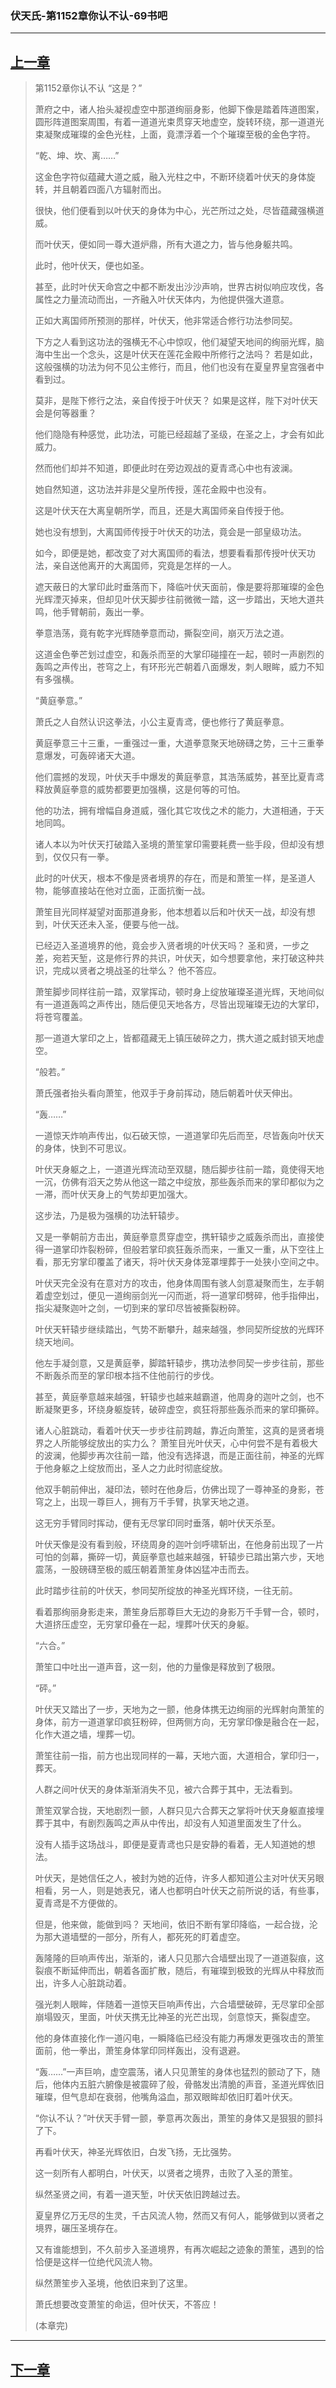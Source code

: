 ### 伏天氏-第1152章你认不认-69书吧

--------
[上一章](./45896b1d27c7a276ebd1a934d3f01484.md)
--------


>
>
>
>第1152章你认不认
>“这是？”
>
>萧府之中，诸人抬头凝视虚空中那道绚丽身影，他脚下像是踏着阵道图案，圆形阵道图案周围，有着一道道光束贯穿天地虚空，旋转环绕，那一道道光束凝聚成璀璨的金色光柱，上面，竟漂浮着一个个璀璨至极的金色字符。
>
>“乾、坤、坎、离……”
>
>这金色字符似蕴藏大道之威，融入光柱之中，不断环绕着叶伏天的身体旋转，并且朝着四面八方辐射而出。
>
>很快，他们便看到以叶伏天的身体为中心，光芒所过之处，尽皆蕴藏强横道威。
>
>而叶伏天，便如同一尊大道炉鼎，所有大道之力，皆与他身躯共鸣。
>
>此时，他叶伏天，便也如圣。
>
>甚至，此时叶伏天命宫之中都不断发出沙沙声响，世界古树似响应攻伐，各属性之力量流动而出，一齐融入叶伏天体内，为他提供强大道意。
>
>正如大离国师所预测的那样，叶伏天，他非常适合修行功法参同契。
>
>下方之人看到这功法的强横无不心中惊叹，他们凝望天地间的绚丽光辉，脑海中生出一个念头，这是叶伏天在莲花金殿中所修行之法吗？
>若是如此，这般强横的功法为何不见公主修行，而且，他们也没有在夏皇界皇宫强者中看到过。
>
>莫非，是陛下修行之法，亲自传授于叶伏天？
>如果是这样，陛下对叶伏天会是何等器重？
>
>他们隐隐有种感觉，此功法，可能已经超越了圣级，在圣之上，才会有如此威力。
>
>然而他们却并不知道，即便此时在旁边观战的夏青鸢心中也有波澜。
>
>她自然知道，这功法并非是父皇所传授，莲花金殿中也没有。
>
>这是叶伏天在大离皇朝所学，而且，还是大离国师亲自传授于他。
>
>她也没有想到，大离国师传授于叶伏天的功法，竟会是一部皇级功法。
>
>如今，即便是她，都改变了对大离国师的看法，想要看看那传授叶伏天功法，亲自送他离开的大离国师，究竟是怎样的一人。
>
>遮天蔽日的大掌印此时垂落而下，降临叶伏天面前，像是要将那璀璨的金色光辉湮灭掉来，但却见叶伏天脚步往前微微一踏，这一步踏出，天地大道共鸣，他手臂朝前，轰出一拳。
>
>拳意浩荡，竟有乾字光辉随拳意而动，撕裂空间，崩灭万法之道。
>
>这道金色拳芒划过虚空，和轰杀而至的大掌印碰撞在一起，顿时一声剧烈的轰鸣之声传出，苍穹之上，有环形光芒朝着八面爆发，刺人眼眸，威力不知有多强横。
>
>“黄庭拳意。”
>
>萧氏之人自然认识这拳法，小公主夏青鸢，便也修行了黄庭拳意。
>
>黄庭拳意三十三重，一重强过一重，大道拳意聚天地磅礴之势，三十三重拳意爆发，可轰碎诸天大道。
>
>他们震撼的发现，叶伏天手中爆发的黄庭拳意，其浩荡威势，甚至比夏青鸢释放黄庭拳意的威势都要更加强横，这是何等的可怕。
>
>他的功法，拥有增幅自身道威，强化其它攻伐之术的能力，大道相通，于天地同鸣。
>
>诸人本以为叶伏天打破踏入圣境的萧笙掌印需要耗费一些手段，但却没有想到，仅仅只有一拳。
>
>此时的叶伏天，根本不像是贤者境界的存在，而是和萧笙一样，是圣道人物，能够直接站在他对立面，正面抗衡一战。
>
>萧笙目光同样凝望对面那道身影，他本想着以后和叶伏天一战，却没有想到，叶伏天还未入圣，便要与他一战。
>
>已经迈入圣道境界的他，竟会步入贤者境的叶伏天吗？
>圣和贤，一步之差，宛若天堑，这是修行界的共识，叶伏天，如今想要拿他，来打破这种共识，完成以贤者之境战圣的壮举么？
>他不答应。
>
>萧笙脚步同样往前一踏，双掌挥动，顿时身上绽放璀璨圣道光辉，天地间似有一道道轰鸣之声传出，随后便见天地各方，尽皆出现璀璨无边的大掌印，将苍穹覆盖。
>
>那一道道大掌印之上，皆都蕴藏无上镇压破碎之力，携大道之威封锁天地虚空。
>
>“般若。”
>
>萧氏强者抬头看向萧笙，他双手于身前挥动，随后朝着叶伏天伸出。
>
>“轰……”
>
>一道惊天炸响声传出，似石破天惊，一道道掌印先后而至，尽皆轰向叶伏天的身体，快到不可思议。
>
>叶伏天身躯之上，一道道光辉流动至双腿，随后脚步往前一踏，竟使得天地一沉，仿佛有滔天之势从他这一踏之中绽放，那些轰杀而来的掌印都似为之一滞，而叶伏天身上的气势却更加强大。
>
>这步法，乃是极为强横的功法轩辕步。
>
>又是一拳朝前方击出，黄庭拳意贯穿虚空，携轩辕步之威轰杀而出，直接使得一道掌印炸裂粉碎，但般若掌印疯狂轰杀而来，一重又一重，从下空往上看，那无穷掌印覆盖了诸天，将叶伏天身体笼罩埋葬于一处狭小空间之中。
>
>叶伏天完全没有在意对方的攻击，他身体周围有骇人剑意凝聚而生，左手朝着虚空划过，便见一道绚丽剑光一闪而逝，将一道掌印劈碎，他手指伸出，指尖凝聚迦叶之剑，一切到来的掌印尽皆被撕裂粉碎。
>
>叶伏天轩辕步继续踏出，气势不断攀升，越来越强，参同契所绽放的光辉环绕天地间。
>
>他左手凝剑意，又是黄庭拳，脚踏轩辕步，携功法参同契一步步往前，那些不断轰杀而至的掌印根本挡不住他前行的步伐。
>
>甚至，黄庭拳意越来越强，轩辕步也越来越霸道，他周身的迦叶之剑，也不断凝聚更多，环绕身躯旋转，破碎虚空，疯狂将那些轰杀而来的掌印撕碎。
>
>诸人心脏跳动，看着叶伏天一步步往前跨越，靠近向萧笙，这真的是贤者境界之人所能够绽放出的实力么？
>萧笙目光叶伏天，心中何尝不是有着极大的波澜，他脚步再次往前一踏，他没有选择退，而是正面往前，神圣的光辉于他身躯之上绽放而出，圣人之力此时彻底绽放。
>
>他双手朝前伸出，凝印法，顿时在他身后，仿佛出现了一尊神圣的身影，苍穹之上，出现一尊巨人，拥有万千手臂，执掌天地之道。
>
>这无穷手臂同时挥动，便有无尽掌印同时垂落，朝叶伏天杀至。
>
>叶伏天像是没有看到般，环绕周身的迦叶剑呼啸斩出，在他身前出现了一片可怕的剑幕，撕碎一切，黄庭拳意也越来越强，轩辕步已踏出第六步，天地震荡，一股磅礴至极的威压朝着萧笙身体凶猛冲击而去。
>
>此时踏步往前的叶伏天，参同契所绽放的神圣光辉环绕，一往无前。
>
>看着那绚丽身影走来，萧笙身后那尊巨大无边的身影万千手臂一合，顿时，大道挤压虚空，无穷掌印叠在一起，埋葬叶伏天的身躯。
>
>“六合。”
>
>萧笙口中吐出一道声音，这一刻，他的力量像是释放到了极限。
>
>“砰。”
>
>叶伏天又踏出了一步，天地为之一颤，他身体携无边绚丽的光辉射向萧笙的身体，前方一道道掌印疯狂粉碎，但两侧方向，无穷掌印像是融合在一起，化作大道之墙，埋葬一切。
>
>萧笙往前一指，前方也出现同样的一幕，天地六面，大道相合，掌印归一，葬天。
>
>人群之间叶伏天的身体渐渐消失不见，被六合葬于其中，无法看到。
>
>萧笙双掌合拢，天地剧烈一颤，人群只见六合葬天之掌将叶伏天身躯直接埋葬于其中，有剧烈轰鸣之声从中传出，却没有人知道里面发生了什么。
>
>没有人插手这场战斗，即便是夏青鸢也只是安静的看着，无人知道她的想法。
>
>叶伏天，是她信任之人，被封为她的近侍，许多人都知道公主对叶伏天另眼相看，另一人，则是她表兄，诸人也都明白叶伏天之前所说的话，有些事，夏青鸢是不方便做的。
>
>但是，他来做，能做到吗？
>天地间，依旧不断有掌印降临，一起合拢，沦为那大道墙壁的一部分，所有人，都死死的盯着虚空。
>
>轰隆隆的巨响声传出，渐渐的，诸人只见那六合墙壁出现了一道道裂痕，这裂痕不断延伸而出，朝着各面扩散，随后，有璀璨到极致的光辉从中释放而出，许多人心脏跳动着。
>
>强光刺人眼眸，伴随着一道惊天巨响声传出，六合墙壁破碎，无尽掌印全部崩塌毁灭，里面，叶伏天携无比神圣的光芒出现，剑意惊天，撕裂虚空。
>
>他的身体直接化作一道闪电，一瞬降临已经没有能力再爆发更强攻击的萧笙面前，他一拳出，萧笙身体掌印同样轰出，没有退避。
>
>“轰……”一声巨响，虚空震荡，诸人只见萧笙的身体也猛烈的颤动了下，随后，他体内五脏六腑像是被震碎了般，骨骼发出清脆的声音，圣道光辉依旧璀璨，但气息却在衰弱，他嘴角溢血，那双眼眸却依旧盯着叶伏天。
>
>“你认不认？”叶伏天手臂一颤，拳意再次轰出，萧笙的身体又是狠狠的颤抖了下。
>
>再看叶伏天，神圣光辉依旧，白发飞扬，无比强势。
>
>这一刻所有人都明白，叶伏天，以贤者之境界，击败了入圣的萧笙。
>
>纵然圣贤之间，有着一道天堑，叶伏天依旧跨越过去。
>
>夏皇界亿万无尽的生灵，千古风流人物，然而又有何人，能够做到以贤者之境界，碾压圣境存在。
>
>又有谁能想到，不久前步入圣道境界，有再次崛起之迹象的萧笙，遇到的恰恰便是这样一位绝代风流人物。
>
>纵然萧笙步入圣境，他依旧来到了这里。
>
>萧氏想要改变萧笙的命运，但叶伏天，不答应！
>
>(本章完)
>
>

--------
[下一章](./1c1f2883f2d0a4a865b8f83b838b8cd8.md)
--------
